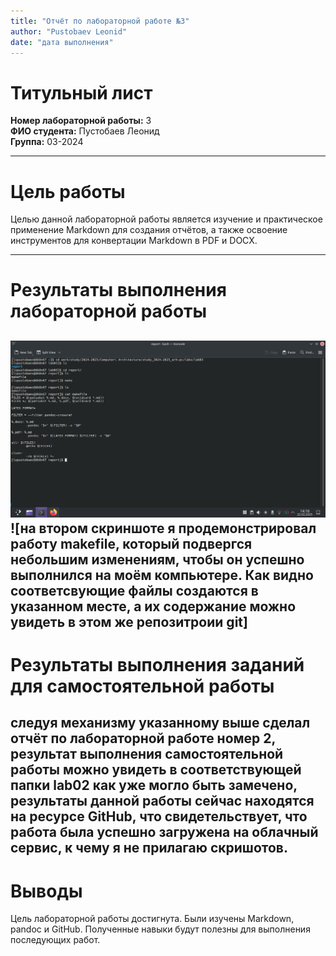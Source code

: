 ```yaml
---
title: "Отчёт по лабораторной работе №3"
author: "Pustobaev Leonid"
date: "дата выполнения"
---
```


# Титульный лист

**Номер лабораторной работы:** 3  
**ФИО студента:** Пустобаев Леонид  
**Группа:** 03-2024

---

# Цель работы

Целью данной лабораторной работы является изучение и практическое применение Markdown для создания отчётов, а также освоение инструментов для конвертации Markdown в PDF и DOCX.

---

# Результаты выполнения лабораторной работы
![на первом скришоте видно, что я создал папку lab03, а в ней папку report, в которой я разместил файл makefile с текстом скопированным из лабораторной работы](images/screenshot_20250222_141658.png)
![на втором скриншоте я продемонстрировал работу makefile, который подвергся небольшим изменениям, чтобы он успешно выполнился на моём компьютере. Как видно соответсвующие файлы создаются в указанном месте, а их содержание можно увидеть в этом же репозитроии git]
---

# Результаты выполнения заданий для самостоятельной работы

следуя механизму указанному выше сделал отчёт по лабораторной работе номер 2, результат выполнения самостоятельной работы можно увидеть в соответствующей папки lab02
как уже могло быть замечено, результаты данной работы сейчас находятся на ресурсе GitHub, что свидетельствует, что работа была успешно загружена на облачный сервис, к чему я не прилагаю скришотов.
---

# Выводы

Цель лабораторной работы достигнута. Были изучены Markdown, pandoc и GitHub. Полученные навыки будут полезны для выполнения последующих работ.
